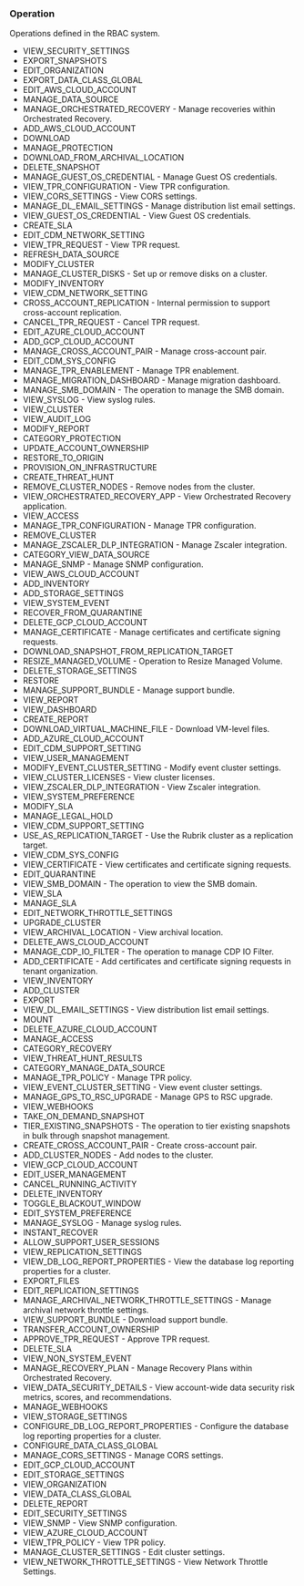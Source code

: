 ### Operation
Operations defined in the RBAC system.

- VIEW_SECURITY_SETTINGS
- EXPORT_SNAPSHOTS
- EDIT_ORGANIZATION
- EXPORT_DATA_CLASS_GLOBAL
- EDIT_AWS_CLOUD_ACCOUNT
- MANAGE_DATA_SOURCE
- MANAGE_ORCHESTRATED_RECOVERY - Manage recoveries within Orchestrated Recovery.
- ADD_AWS_CLOUD_ACCOUNT
- DOWNLOAD
- MANAGE_PROTECTION
- DOWNLOAD_FROM_ARCHIVAL_LOCATION
- DELETE_SNAPSHOT
- MANAGE_GUEST_OS_CREDENTIAL - Manage Guest OS credentials.
- VIEW_TPR_CONFIGURATION - View TPR configuration.
- VIEW_CORS_SETTINGS - View CORS settings.
- MANAGE_DL_EMAIL_SETTINGS - Manage distribution list email settings.
- VIEW_GUEST_OS_CREDENTIAL - View Guest OS credentials.
- CREATE_SLA
- EDIT_CDM_NETWORK_SETTING
- VIEW_TPR_REQUEST - View TPR request.
- REFRESH_DATA_SOURCE
- MODIFY_CLUSTER
- MANAGE_CLUSTER_DISKS - Set up or remove disks on a cluster.
- MODIFY_INVENTORY
- VIEW_CDM_NETWORK_SETTING
- CROSS_ACCOUNT_REPLICATION - Internal permission to support cross-account replication.
- CANCEL_TPR_REQUEST - Cancel TPR request.
- EDIT_AZURE_CLOUD_ACCOUNT
- ADD_GCP_CLOUD_ACCOUNT
- MANAGE_CROSS_ACCOUNT_PAIR - Manage cross-account pair.
- EDIT_CDM_SYS_CONFIG
- MANAGE_TPR_ENABLEMENT - Manage TPR enablement.
- MANAGE_MIGRATION_DASHBOARD - Manage migration dashboard.
- MANAGE_SMB_DOMAIN - The operation to manage the SMB domain.
- VIEW_SYSLOG - View syslog rules.
- VIEW_CLUSTER
- VIEW_AUDIT_LOG
- MODIFY_REPORT
- CATEGORY_PROTECTION
- UPDATE_ACCOUNT_OWNERSHIP
- RESTORE_TO_ORIGIN
- PROVISION_ON_INFRASTRUCTURE
- CREATE_THREAT_HUNT
- REMOVE_CLUSTER_NODES - Remove nodes from the cluster.
- VIEW_ORCHESTRATED_RECOVERY_APP - View Orchestrated Recovery application.
- VIEW_ACCESS
- MANAGE_TPR_CONFIGURATION - Manage TPR configuration.
- REMOVE_CLUSTER
- MANAGE_ZSCALER_DLP_INTEGRATION - Manage Zscaler integration.
- CATEGORY_VIEW_DATA_SOURCE
- MANAGE_SNMP - Manage SNMP configuration.
- VIEW_AWS_CLOUD_ACCOUNT
- ADD_INVENTORY
- ADD_STORAGE_SETTINGS
- VIEW_SYSTEM_EVENT
- RECOVER_FROM_QUARANTINE
- DELETE_GCP_CLOUD_ACCOUNT
- MANAGE_CERTIFICATE - Manage certificates and certificate signing requests.
- DOWNLOAD_SNAPSHOT_FROM_REPLICATION_TARGET
- RESIZE_MANAGED_VOLUME - Operation to Resize Managed Volume.
- DELETE_STORAGE_SETTINGS
- RESTORE
- MANAGE_SUPPORT_BUNDLE - Manage support bundle.
- VIEW_REPORT
- VIEW_DASHBOARD
- CREATE_REPORT
- DOWNLOAD_VIRTUAL_MACHINE_FILE - Download VM-level files.
- ADD_AZURE_CLOUD_ACCOUNT
- EDIT_CDM_SUPPORT_SETTING
- VIEW_USER_MANAGEMENT
- MODIFY_EVENT_CLUSTER_SETTING - Modify event cluster settings.
- VIEW_CLUSTER_LICENSES - View cluster licenses.
- VIEW_ZSCALER_DLP_INTEGRATION - View Zscaler integration.
- VIEW_SYSTEM_PREFERENCE
- MODIFY_SLA
- MANAGE_LEGAL_HOLD
- VIEW_CDM_SUPPORT_SETTING
- USE_AS_REPLICATION_TARGET - Use the Rubrik cluster as a replication target.
- VIEW_CDM_SYS_CONFIG
- VIEW_CERTIFICATE - View certificates and certificate signing requests.
- EDIT_QUARANTINE
- VIEW_SMB_DOMAIN - The operation to view the SMB domain.
- VIEW_SLA
- MANAGE_SLA
- EDIT_NETWORK_THROTTLE_SETTINGS
- UPGRADE_CLUSTER
- VIEW_ARCHIVAL_LOCATION - View archival location.
- DELETE_AWS_CLOUD_ACCOUNT
- MANAGE_CDP_IO_FILTER - The operation to manage CDP IO Filter.
- ADD_CERTIFICATE - Add certificates and certificate signing requests in tenant organization.
- VIEW_INVENTORY
- ADD_CLUSTER
- EXPORT
- VIEW_DL_EMAIL_SETTINGS - View distribution list email settings.
- MOUNT
- DELETE_AZURE_CLOUD_ACCOUNT
- MANAGE_ACCESS
- CATEGORY_RECOVERY
- VIEW_THREAT_HUNT_RESULTS
- CATEGORY_MANAGE_DATA_SOURCE
- MANAGE_TPR_POLICY - Manage TPR policy.
- VIEW_EVENT_CLUSTER_SETTING - View event cluster settings.
- MANAGE_GPS_TO_RSC_UPGRADE - Manage GPS to RSC upgrade.
- VIEW_WEBHOOKS
- TAKE_ON_DEMAND_SNAPSHOT
- TIER_EXISTING_SNAPSHOTS - The operation to tier existing snapshots in bulk through snapshot management.
- CREATE_CROSS_ACCOUNT_PAIR - Create cross-account pair.
- ADD_CLUSTER_NODES - Add nodes to the cluster.
- VIEW_GCP_CLOUD_ACCOUNT
- EDIT_USER_MANAGEMENT
- CANCEL_RUNNING_ACTIVITY
- DELETE_INVENTORY
- TOGGLE_BLACKOUT_WINDOW
- EDIT_SYSTEM_PREFERENCE
- MANAGE_SYSLOG - Manage syslog rules.
- INSTANT_RECOVER
- ALLOW_SUPPORT_USER_SESSIONS
- VIEW_REPLICATION_SETTINGS
- VIEW_DB_LOG_REPORT_PROPERTIES - View the database log reporting properties for a cluster.
- EXPORT_FILES
- EDIT_REPLICATION_SETTINGS
- MANAGE_ARCHIVAL_NETWORK_THROTTLE_SETTINGS - Manage archival network throttle settings.
- VIEW_SUPPORT_BUNDLE - Download support bundle.
- TRANSFER_ACCOUNT_OWNERSHIP
- APPROVE_TPR_REQUEST - Approve TPR request.
- DELETE_SLA
- VIEW_NON_SYSTEM_EVENT
- MANAGE_RECOVERY_PLAN - Manage Recovery Plans within Orchestrated Recovery.
- VIEW_DATA_SECURITY_DETAILS - View account-wide data security risk metrics, scores, and recommendations.
- MANAGE_WEBHOOKS
- VIEW_STORAGE_SETTINGS
- CONFIGURE_DB_LOG_REPORT_PROPERTIES - Configure the database log reporting properties for a cluster.
- CONFIGURE_DATA_CLASS_GLOBAL
- MANAGE_CORS_SETTINGS - Manage CORS settings.
- EDIT_GCP_CLOUD_ACCOUNT
- EDIT_STORAGE_SETTINGS
- VIEW_ORGANIZATION
- VIEW_DATA_CLASS_GLOBAL
- DELETE_REPORT
- EDIT_SECURITY_SETTINGS
- VIEW_SNMP - View SNMP configuration.
- VIEW_AZURE_CLOUD_ACCOUNT
- VIEW_TPR_POLICY - View TPR policy.
- MANAGE_CLUSTER_SETTINGS - Edit cluster settings.
- VIEW_NETWORK_THROTTLE_SETTINGS - View Network Throttle Settings.
